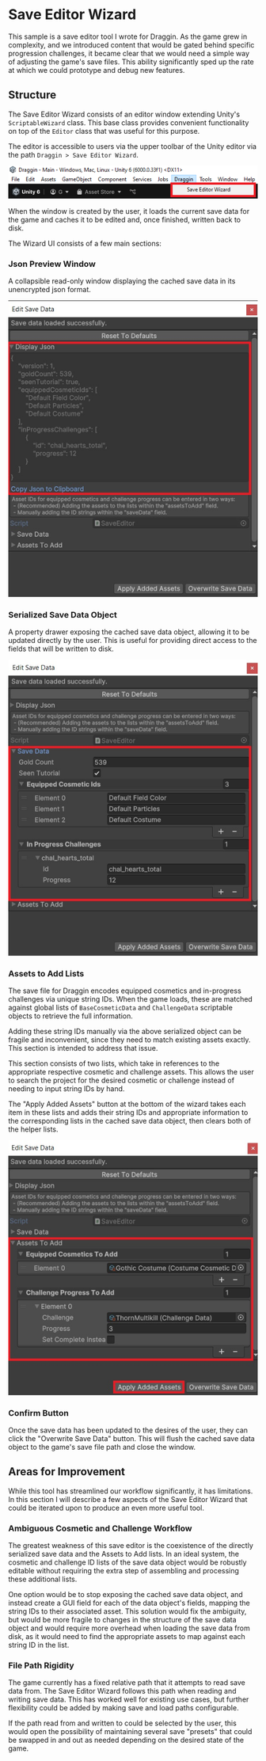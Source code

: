 ﻿# Save Editor Wizard

This sample is a save editor tool I wrote for Draggin. As the game grew in complexity, and we introduced content that would be gated behind specific progression challenges, it became clear that we would need a simple way of adjusting the game's save files. This ability significantly sped up the rate at which we could prototype and debug new features.

## Structure

The Save Editor Wizard consists of an editor window extending Unity's `ScriptableWizard` class. This base class provides convenient functionality on top of the `Editor` class that was useful for this purpose. 

The editor is accessible to users via the upper toolbar of the Unity editor via the path `Draggin > Save Editor Wizard`.

![A screenshot of the upper toolbar of the unity editor, with the path to the Save Editor Wizard highlighted.](./ReadmeImages/dropdown-menu.png "Dropdown Menu")

When the window is created by the user, it loads the current save data for the game and caches it to be edited and, once finished, written back to disk.

The Wizard UI consists of a few main sections:

### Json Preview Window

A collapsible read-only window displaying the cached save data in its unencrypted json format. 

![A screenshot of the wizard with the json preview section expanded and highlighted.](./ReadmeImages/json-preview.jpg "Json Preview")

### Serialized Save Data Object

A property drawer exposing the cached save data object, allowing it to be updated directly by the user. This is useful for providing direct access to the fields that will be written to disk.

![A screenshot of the wizard with the save data property drawer section expanded and highlighted.](ReadmeImages/property-drawer.jpg "Property Drawer")

### Assets to Add Lists

The save file for Draggin encodes equipped cosmetics and in-progress challenges via unique string IDs. When the game loads, these are matched against global lists of `BaseCosmeticData` and `ChallengeData` scriptable objects to retrieve the full information. 

Adding these string IDs manually via the above serialized object can be fragile and inconvenient, since they need to match existing assets exactly. This section is intended to address that issue.

This section consists of two lists, which take in references to the appropriate respective cosmetic and challenge assets. This allows the user to search the project for the desired cosmetic or challenge instead of needing to input string IDs by hand.

The "Apply Added Assets" button at the bottom of the wizard takes each item in these lists and adds their string IDs and appropriate information to the corresponding lists in the cached save data object, then clears both of the helper lists.

![A screenshot of the wizard with the assets to add section expanded and highlighted. The "Apply Added Assets" button is highlighted as well.](ReadmeImages/add-assets-lists.jpg "Assets to Add Lists")

### Confirm Button

Once the save data has been updated to the desires of the user, they can click the "Overwrite Save Data" button. This will flush the cached save data object to the game's save file path and close the window.

## Areas for Improvement

While this tool has streamlined our workflow significantly, it has limitations. In this section I will describe a few aspects of the Save Editor Wizard that could be iterated upon to produce an even more useful tool. 

### Ambiguous Cosmetic and Challenge Workflow

The greatest weakness of this save editor is the coexistence of the directly serialized save data and the Assets to Add lists. In an ideal system, the cosmetic and challenge ID lists of the save data object would be robustly editable without requiring the extra step of assembling and processing these additional lists.

One option would be to stop exposing the cached save data object, and instead create a GUI field for each of the data object's fields, mapping the string IDs to their associated asset. This solution would fix the ambiguity, but would be more fragile to changes in the structure of the save data object and would require more overhead when loading the save data from disk, as it would need to find the appropriate assets to map against each string ID in the list.
 
### File Path Rigidity

The game currently has a fixed relative path that it attempts to read save data from. The Save Editor Wizard follows this path when reading and writing save data. This has worked well for existing use cases, but further flexibility could be added by making save and load paths configurable.

If the path read from and written to could be selected by the user, this would open the possibility of maintaining several save "presets" that could be swapped in and out as needed depending on the desired state of the game.